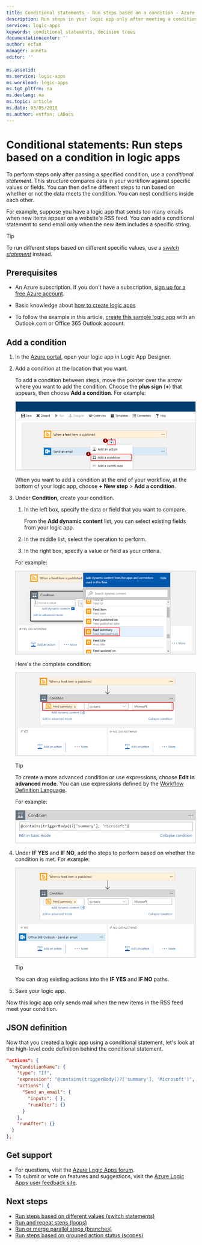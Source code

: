 ```yaml
---
title: Conditional statements - Run steps based on a condition - Azure Logic Apps | Microsoft Docs
description: Run steps in your logic app only after meeting a condition. Create decision trees that run workflows based on specified conditions.
services: logic-apps
keywords: conditional statements, decision trees
documentationcenter: ''
author: ecfan
manager: anneta
editor: ''

ms.assetid: 
ms.service: logic-apps
ms.workload: logic-apps
ms.tgt_pltfrm: na
ms.devlang: na
ms.topic: article
ms.date: 03/05/2018
ms.author: estfan; LADocs
---
```


# Conditional statements: Run steps based on a condition in logic apps

To perform steps only after passing a specified condition, 
use a *conditional statement*. This structure compares data 
in your workflow against specific values or fields. 
You can then define different steps to run based on 
whether or not the data meets the condition. 
You can nest conditions inside each other.

For example, suppose you have a logic app that sends too 
many emails when new items appear on a website's RSS feed. 
You can add a conditional statement to send email only 
when the new item includes a specific string. 

> [!TIP]
> To run different steps based on different specific values, 
> use a [*switch statement*](../logic-apps/logic-apps-control-flow-switch-statement.md) instead.

## Prerequisites

* An Azure subscription. If you don't have a subscription, 
[sign up for a free Azure account](https://azure.microsoft.com/free/).

* Basic knowledge about [how to create logic apps](../logic-apps/quickstart-create-first-logic-app-workflow.md)

* To follow the example in this article, 
[create this sample logic app](../logic-apps/quickstart-create-first-logic-app-workflow.md) 
with an Outlook.com or Office 365 Outlook account.

## Add a condition

1. In the <a href="https://portal.azure.com" target="_blank">Azure portal</a>, 
open your logic app in Logic App Designer.

2. Add a condition at the location that you want. 

   To add a condition between steps, move the pointer over the arrow where 
   you want to add the condition. Choose the **plus sign** (**+**) that appears, 
   then choose **Add a condition**. For example:

   ![Add condition between steps](./media/logic-apps-control-flow-conditional-statement/add-condition.png)

   When you want to add a condition at the end of your workflow, 
   at the bottom of your logic app, 
   choose  **+ New step** > **Add a condition**.

3. Under **Condition**, create your condition. 

   1. In the left box, specify the data or field that you want to compare.

      From the **Add dynamic content** list, 
      you can select existing fields from your logic app.

   2. In the middle list, select the operation to perform. 
   3. In the right box, specify a value or field as your criteria.

   For example:

   ![Edit condition in basic mode](./media/logic-apps-control-flow-conditional-statement/edit-condition-basic-mode.png)

   Here's the complete condition:

   ![Complete condition](./media/logic-apps-control-flow-conditional-statement/edit-condition-basic-mode-2.png)

   > [!TIP]
   > To create a more advanced condition or use expressions, 
   > choose **Edit in advanced mode**. You can use 
   > expressions defined by the [Workflow Definition Language](../logic-apps/logic-apps-workflow-definition-language.md).
   > 
   > For example:
   >
   > ![Edit condition in code](./media/logic-apps-control-flow-conditional-statement/edit-condition-advanced-mode.png)

5. Under **IF YES** and **IF NO**, add the steps to perform 
based on whether the condition is met. For example:

   ![Condition with YES and NO paths](./media/logic-apps-control-flow-conditional-statement/condition-yes-no-path.png)

   > [!TIP]
   > You can drag existing actions into the **IF YES** and **IF NO** paths.

6. Save your logic app.

Now this logic app only sends mail when the new 
items in the RSS feed meet your condition.

## JSON definition

Now that you created a logic app using a conditional statement, 
let's look at the high-level code definition behind the conditional statement.

``` json
"actions": {
  "myConditionName": {
    "type": "If",
    "expression": "@contains(triggerBody()?['summary'], 'Microsoft')",
    "actions": {
      "Send_an_email": {
        "inputs": { },
        "runAfter": {}
      }
    },
    "runAfter": {}
  }
},
```

## Get support

* For questions, visit the [Azure Logic Apps forum](https://social.msdn.microsoft.com/Forums/en-US/home?forum=azurelogicapps).
* To submit or vote on features and suggestions, visit the 
[Azure Logic Apps user feedback site](http://aka.ms/logicapps-wish).

## Next steps

* [Run steps based on different values (switch statements)](../logic-apps/logic-apps-control-flow-switch-statement.md)
* [Run and repeat steps (loops)](../logic-apps/logic-apps-control-flow-loops.md)
* [Run or merge parallel steps (branches)](../logic-apps/logic-apps-control-flow-branches.md)
* [Run steps based on grouped action status (scopes)](../logic-apps/logic-apps-control-flow-run-steps-group-scopes.md)
